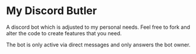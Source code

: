 # My Discord Butler

A discord bot which is adjusted to my personal needs.
Feel free to fork and alter the code to create features
that you need.

The bot is only active via direct messages and only answers
the bot owner.